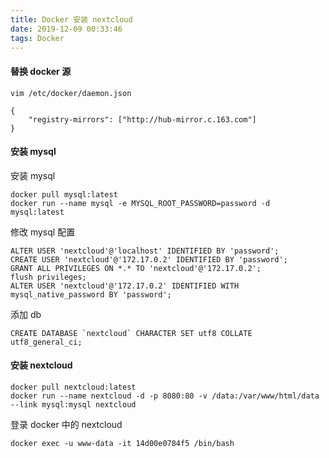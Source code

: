 ```yaml
---
title: Docker 安装 nextcloud
date: 2019-12-09 00:33:46
tags: Docker
---
```


#### 替换 docker 源

```
vim /etc/docker/daemon.json
```

```
{
    "registry-mirrors": ["http://hub-mirror.c.163.com"]
}
```

#### 安装 mysql

安装 mysql

```
docker pull mysql:latest
docker run --name mysql -e MYSQL_ROOT_PASSWORD=password -d mysql:latest
```

修改 mysql 配置

```
ALTER USER 'nextcloud'@'localhost' IDENTIFIED BY 'password';
CREATE USER 'nextcloud'@'172.17.0.2' IDENTIFIED BY 'password';
GRANT ALL PRIVILEGES ON *.* TO 'nextcloud'@'172.17.0.2';
flush privileges;
ALTER USER 'nextcloud'@'172.17.0.2' IDENTIFIED WITH mysql_native_password BY 'password';
```

添加 db

```
CREATE DATABASE `nextcloud` CHARACTER SET utf8 COLLATE utf8_general_ci;
```

#### 安装 nextcloud

```
docker pull nextcloud:latest
docker run --name nextcloud -d -p 8080:80 -v /data:/var/www/html/data --link mysql:mysql nextcloud
```

登录 docker 中的 nextcloud

```
docker exec -u www-data -it 14d00e0784f5 /bin/bash
```


